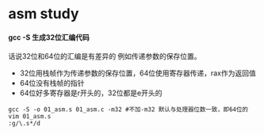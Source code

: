 # asm study

#### gcc -S 生成32位汇编代码  
话说32位和64位的汇编是有差异的 例如传递参数的保存位置。
- 32位用栈帧作为传递参数的保存位置，64位使用寄存器传递，rax作为返回值
- 64位没有栈帧的指针
- 64位好多寄存器是r开头的，32位都是e开头的
```shell
gcc -S -o 01_asm.s 01_asm.c -m32 #不加-m32 默认与处理器位数一致，即64位的
vim 01_asm.s
:g/\.s*/d
```